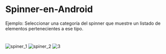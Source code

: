 # Spinner-en-Android
Ejemplo:
Seleccionar una categoría del spinner que muestre un listado de elementos pertenecientes a ese tipo. 
#
![spiner_1](https://user-images.githubusercontent.com/25255847/64993682-e2e59680-d893-11e9-8907-ece849935bb1.PNG) ![spiner_2](https://user-images.githubusercontent.com/25255847/64993684-e37e2d00-d893-11e9-9473-d9a981bacdc7.PNG) ![3](https://user-images.githubusercontent.com/25255847/64993665-de20e280-d893-11e9-8c28-0b6e6bd926fb.PNG) 


